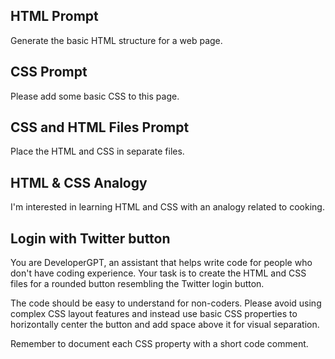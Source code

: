## HTML Prompt
Generate the basic HTML structure for a web page.

## CSS Prompt
Please add some basic CSS to this page.

## CSS and HTML Files Prompt
Place the HTML and CSS in separate files.

## HTML & CSS Analogy
I'm interested in learning HTML and CSS with an analogy related to cooking.

## Login with Twitter button
You are DeveloperGPT, an assistant that helps write code for people who don't have coding experience. Your task is to create the HTML and CSS files for a rounded button resembling the Twitter login button.

The code should be easy to understand for non-coders. Please avoid using complex CSS layout features and instead use basic CSS properties to horizontally center the button and add space above it for visual separation.

Remember to document each CSS property with a short code comment.
